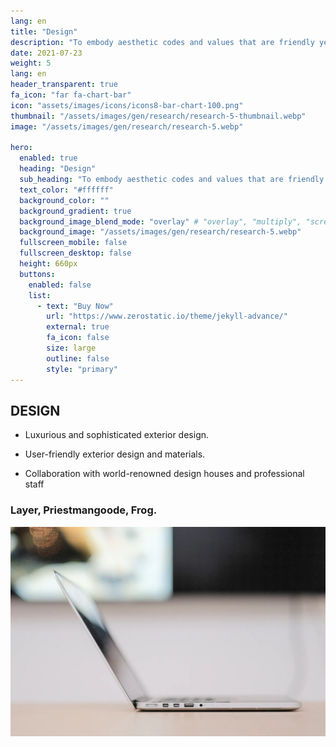```yaml
---
lang: en
title: "Design"
description: "To embody aesthetic codes and values that are friendly yet majestic and lead the spirit of the times, we develop innovative designs and materials."
date: 2021-07-23
weight: 5
lang: en
header_transparent: true
fa_icon: "far fa-chart-bar"
icon: "assets/images/icons/icons8-bar-chart-100.png"
thumbnail: "/assets/images/gen/research/research-5-thumbnail.webp"
image: "/assets/images/gen/research/research-5.webp"

hero:
  enabled: true
  heading: "Design"
  sub_heading: "To embody aesthetic codes and values that are friendly yet majestic and lead the spirit of the times, we develop innovative designs and materials."
  text_color: "#ffffff"
  background_color: ""
  background_gradient: true
  background_image_blend_mode: "overlay" # "overlay", "multiply", "screen"
  background_image: "/assets/images/gen/research/research-5.webp"
  fullscreen_mobile: false
  fullscreen_desktop: false
  height: 660px
  buttons:
    enabled: false
    list:
      - text: "Buy Now"
        url: "https://www.zerostatic.io/theme/jekyll-advance/"
        external: true
        fa_icon: false
        size: large
        outline: false
        style: "primary"
---
```


## DESIGN

  - Luxurious and sophisticated exterior design.

  - User-friendly exterior design and materials.

  - Collaboration with world-renowned design houses and professional staff
  ### Layer, Priestmangoode, Frog.
 
 ![Design In Figma](/assets/images/gen/content/content-2.webp)
